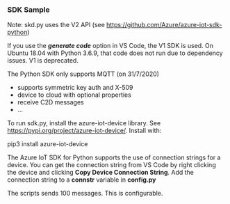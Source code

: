 ### SDK Sample

Note: skd.py uses the V2 API (see https://github.com/Azure/azure-iot-sdk-python)

If you use the ***generate code*** option in VS Code, the V1 SDK is used. On Ubuntu 18.04 with Python 3.6.9, that code does not run due to dependency issues. V1 is deprecated.

The Python SDK only supports MQTT (on 31/7/2020)

- supports symmetric key auth and X-509
- device to cloud with optional properties
- receive C2D messages
- ...

To run sdk.py, install the azure-iot-device library. See https://pypi.org/project/azure-iot-device/. Install with:

pip3 install azure-iot-device


The Azure IoT SDK for Python supports the use of connection strings for a device. You can get the connection string from VS Code by right clicking the device and clicking **Copy Device Connection String**. Add the connection string to a **connstr** variable in **config.py**

The scripts sends 100 messages. This is configurable.